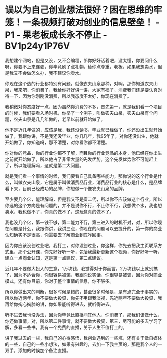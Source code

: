 # 误以为自己创业想法很好？困在思维的牢笼！一条视频打破对创业的信息壁垒！ - P1 - 果老板成长永不停止 - BV1p24y1P76V

我想建个网站，但是又没，又不会编程，那你好好活着吧，没太懂，你要问什么呀，你要不上来连麦，你毕竟刷了点礼物，给你点尊重，老板，如果我想卖水，但是我又不会做怎么办，我不建议你卖水。

你现在这个选的行业都特别有问题，就像农夫山泉那种，对啊，那你知道农夫山泉，我来吧，你消费了，我给你好好讲一讲，大家有福了，消费我们还是要认真对待一下，因为你刚刚没消费，所以我态度不太好，你现在消费了。

我稍微对你态度好一点，因为虽然你消费的不多，首先第一，就是我们看一个项目的时候，我们要看入场时机，你举了一个例子，叫做农夫山泉，农夫山泉有个问题，农夫山泉是几几年做的，老早以前就开始做了。

他不是近几年做的，应该是我，我还没读书，毕业就已经做了，你还没出生就开始做了，我跟你讲，不是我还没毕业，你几几年，我95年了，对你还没出生，他就开始做了，你知道吗，那不清楚，对你看你都不清楚。

你对你的竞品，你的行业你都不了解，而且你的行业竞品的本身，他已经在你出生之前就开始做了，所以他占了非常大量的先发优势，这个先发优势你不可能赶上了，所以能理解吗，这就是第二大问题。

就是我们看一个事情的时候，我们要看自己具备哪些能力，那你说的这个行业是什么，叫做农夫山泉，它是属于叫做消费品行业，消费品行业的核心是什么，是品牌看下来，目前已经成功的品牌，你想做一个像农夫山泉的品牌。

至少要几个亿，能理解吗，但是我又不是富二代，所以你不应该做这个行业，所以你选的这个方向是有问题的，并不是说你不行，不止你不行，我想做个水，我也想卖水，我也做不了，你真的做不了，这玩意真的做不了。

我也没几个亿，第一钱不够，第二能力不行，第三进入的时机不对，对，所以你现在问题是什么，我跟你讲，我讲三点，你现在的问题可以去提升的，第一你的商业认知确实不是很高，你需要去了解商业到底咋回事。

因为你应该没创过业吧，我打工，对你没创过业，你这样，你先去把我主页联系方式里，那个公开课，你先好好听一听，包括我最新更新这个视频，你好好听一听，建立一点商业认知，这是第一点建议，第二点建议。

近几年不要做大投入的生意，1万块钱，我觉得对于你而言，2万块钱以上就别搞了，因为不适合你，你很容易被骗，我跟你说实话，你很容易被骗，因为你对商业模式，还有你目前，你对于整个事情的信息，你不够多。

所以你做出来的判断，很多时候是错的，甚至很多时候是，是有点完全于事实的，所以你近两年，你不要做大投资，你先不用跟我淡视，先近两年不要做大投资，我再给你掏心掏肺的讲，你如果能听得进去，就听得进去。

听不进去我也没办法，因为你毕竟比直播间其他人，你消费了，那我们该做什么，你还做事情，对，所以第二件事情，就不要做大投资，第三，尽可能的多去学习了解，多看一些书，我有一个免费的直播，关于人生不值打工的。

讲了我过去的一些，我自己的心得感悟，我创业遇到的一些坑，还有关于做自媒体的一些，自己的一些小想法，如果有兴趣的，去加一下我主页的，那是我个人的一双手，添加的时候加个备注直播。

